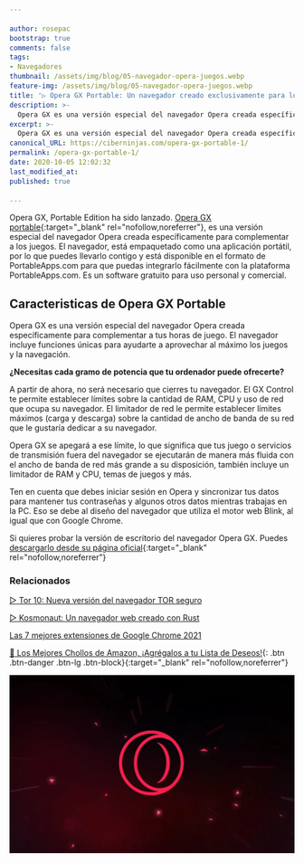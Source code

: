 ```yaml
---

author: rosepac
bootstrap: true
comments: false
tags:
- Navegadores
thumbnail: /assets/img/blog/05-navegador-opera-juegos.webp
feature-img: /assets/img/blog/05-navegador-opera-juegos.webp
title: '▷ Opera GX Portable: Un navegador creado exclusivamente para los juegos'
description: >-
  Opera GX es una versión especial del navegador Opera creada específicamente para complementar los juegos.
excerpt: >-
  Opera GX es una versión especial del navegador Opera creada específicamente para complementar los juegos.
canonical_URL: https://ciberninjas.com/opera-gx-portable-1/
permalink: /opera-gx-portable-1/
date: 2020-10-05 12:02:32
last_modified_at: 
published: true

---
```


Opera GX, Portable Edition ha sido lanzado. [Opera GX portable](https://portableapps.com/apps/internet/opera-gx-portable){:target="_blank" rel="nofollow,noreferrer"}, es una versión especial del navegador Opera creada específicamente para complementar a los juegos. El navegador, está empaquetado como una aplicación portátil, por lo que puedes llevarlo contigo y está disponible en el formato de PortableApps.com para que puedas integrarlo fácilmente con la plataforma PortableApps.com. Es un software gratuito para uso personal y comercial.

## **Caracteristicas de Opera GX Portable**

Opera GX es una versión especial del navegador Opera creada específicamente para complementar a tus horas de juego. El navegador incluye funciones únicas para ayudarte a aprovechar al máximo los juegos y la navegación.

**¿Necesitas cada gramo de potencia que tu ordenador puede ofrecerte?**

A partir de ahora, no será necesario que cierres tu navegador. El GX Control te permite establecer límites sobre la cantidad de RAM, CPU y uso de red que ocupa su navegador. El limitador de red le permite establecer límites máximos (carga y descarga) sobre la cantidad de ancho de banda de su red que le gustaría dedicar a su navegador.

Opera GX se apegará a ese límite, lo que significa que tus juego o servicios de transmisión fuera del navegador se ejecutarán de manera más fluida con el ancho de banda de red más grande a su disposición, también incluye un limitador de RAM y CPU, temas de juegos y más.

Ten en cuenta que debes iniciar sesión en Opera y sincronizar tus datos para mantener tus contraseñas y algunos otros datos mientras trabajas en la PC. Eso se debe al diseño del navegador que utiliza el motor web Blink, al igual que con Google Chrome.

Si quieres probar la versión de escritorio del navegador Opera GX. Puedes [descargarlo desde su página oficial](https://www.opera.com/es/gx#download){:target="_blank" rel="nofollow,noreferrer"}

### **Relacionados** <!-- omit in toc -->

[▷ Tor 10: Nueva versión del navegador TOR seguro](https://ciberninjas.com/navegador-tor-10/)

[▷ Kosmonaut: Un navegador web creado con Rust](https://ciberninjas.com/kosmonaut-navegador-web-rust/)

[Las 7 mejores extensiones de Google Chrome 2021](https://ciberninjas.com/chrome-extensiones-1-2020/)

[🛒 Los Mejores Chollos de Amazon, ¡Agrégalos a tu Lista de Deseos!](/amazon/ "Los Mejores Chollos de Amazon, Ofertas Flash, Black Monday y Amazon Prime Day"){: .btn .btn-danger .btn-lg .btn-block}{:target="_blank" rel="nofollow,noreferrer"}

![Opera GX Portable: Un navegador creado exclusivamente para los juegos](/assets/img/blog/05-navegador-opera-juegos.webp "Opera GX Portable: Un navegador creado exclusivamente para los juegos")